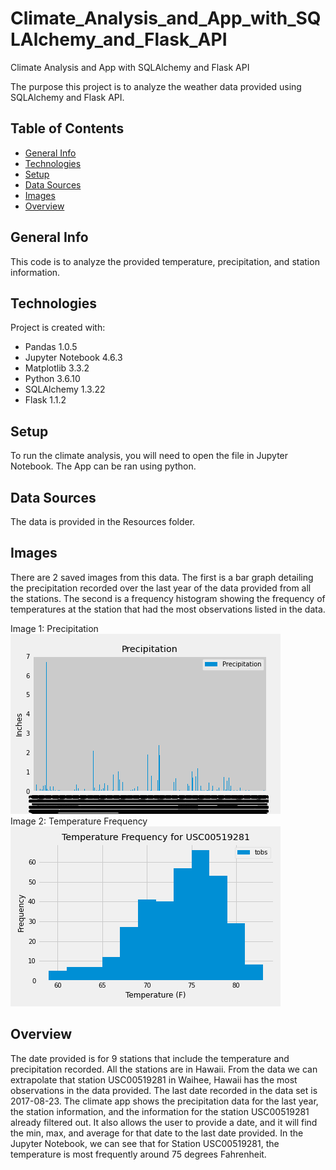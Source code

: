 # Climate_Analysis_and_App_with_SQLAlchemy_and_Flask_API
Climate Analysis and App with SQLAlchemy and Flask API

The purpose this project is to analyze the weather data provided using SQLAlchemy and Flask API. 

## Table of Contents 
* [General Info](#General-info)  
* [Technologies](#technologies)  
* [Setup](#setup)  
* [Data Sources](#data-sources)
* [Images](#images)  
* [Overview](#overview)  

## General Info
This code is to analyze the provided temperature, precipitation, and station information.

## Technologies
Project is created with:  
* Pandas 1.0.5  
* Jupyter Notebook 4.6.3  
* Matplotlib 3.3.2  
* Python 3.6.10
* SQLAlchemy 1.3.22
* Flask 1.1.2

## Setup
To run the climate analysis, you will need to open the file in Jupyter Notebook. The App can be ran using python. 

## Data Sources 
The data is provided in the Resources folder. 

## Images
There are 2 saved images from this data. The first is a bar graph detailing the precipitation recorded over the last year of the data provided from all the stations. The second is a frequency histogram showing the frequency of temperatures at the station that had the most observations listed in the data. 

Image 1: Precipitation  
![image](Images/Precipitation.png)  
Image 2: Temperature Frequency  
![image](Images/Top_Station_Freq.png)  

## Overview
The date provided is for 9 stations that include the temperature and precipitation recorded. All the stations are in Hawaii. From the data we can extrapolate that station USC00519281 in Waihee, Hawaii has the most observations in the data provided. The last date recorded in the data set is 2017-08-23. The climate app shows the precipitation data for the last year, the station information, and the information for the station USC00519281 already filtered out. It also allows the user to provide a date, and it will find the min, max, and average for that date to the last date provided. In the Jupyter Notebook, we can see that for Station USC00519281, the temperature is most frequently around 75 degrees Fahrenheit. 